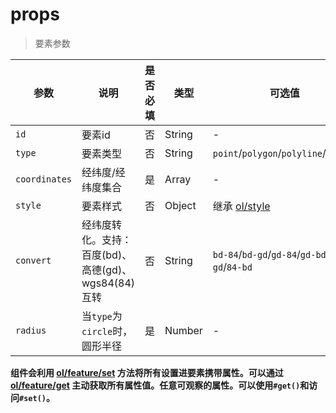 # props

> 要素参数

| 参数          | 说明                                                | 是否必填 | 类型   | 可选值                                                       | 默认值 |
| ------------- | --------------------------------------------------- | -------- | ------ | ------------------------------------------------------------ | ------ |
| `id`          | 要素id                                              | 否       | String | -                                                            | -      |
| `type`        | 要素类型                                            | 否       | String | `point`/`polygon`/`polyline`/`circle`                        | -      |
| `coordinates` | 经纬度/经纬度集合                                   | 是       | Array  | -                                                            | -      |
| `style`       | 要素样式                                            | 否       | Object | 继承 [ol/style](https://openlayers.org/en/latest/apidoc/module-ol_style_Style-Style.html) | -      |
| `convert`     | 经纬度转化。支持：百度(bd)、高德(gd)、wgs84(84)互转 | 否       | String | `bd-84`/`bd-gd`/`gd-84`/`gd-bd`/`84-gd`/`84-bd`              | -      |
| `radius`      | 当`type`为`circle`时，圆形半径                      | 是       | Number | -                                                            | -      |

**组件会利用 [ol/feature/set](https://openlayers.org/en/latest/apidoc/module-ol_Feature-Feature.html#set) 方法将所有设置进要素携带属性。可以通过 [ol/feature/get](https://openlayers.org/en/latest/apidoc/module-ol_Feature-Feature.html#get) 主动获取所有属性值。任意可观察的属性。可以使用`#get()`和访问`#set()`。**

